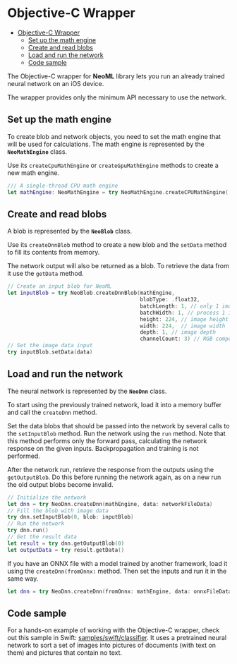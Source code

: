 # Objective-C Wrapper

<!-- TOC -->

- [Objective-C Wrapper](#objective-c-wrapper)
	- [Set up the math engine](#set-up-the-math-engine)
	- [Create and read blobs](#create-and-read-blobs)
	- [Load and run the network](#load-and-run-the-network)
	- [Code sample](#code-sample)

<!-- /TOC -->

The Objective-C wrapper for **NeoML** library lets you run an already trained neural network on an iOS device. 

The wrapper provides only the minimum API necessary to use the network.

## Set up the math engine

To create blob and network objects, you need to set the math engine that will be used for calculations. The math engine is represented by the **`NeoMathEngine`** class.

Use its `createCpuMathEngine` or `createGpuMathEngine` methods to create a new math engine.

```swift
/// A single-thread CPU math engine
let mathEngine: NeoMathEngine = try NeoMathEngine.createCPUMathEngine( 1 )
```

## Create and read blobs

A blob is represented by the **`NeoBlob`** class. 

Use its `createDnnBlob` method to create a new blob and the `setData` method to fill its contents from memory.

The network output will also be returned as a blob. To retrieve the data from it use the `getData` method.

```swift
// Create an input blob for NeoML
let inputBlob = try NeoBlob.createDnnBlob(mathEngine,
                                          blobType: .float32,
                                          batchLength: 1, // only 1 image in the input
                                          batchWidth: 1, // process 1 image at a time
                                          height: 224, // image height
                                          width: 224,  // image width
                                          depth: 1, // image depth
                                          channelCount: 3) // RGB components without alpha
// Set the image data input
try inputBlob.setData(data)
```

## Load and run the network

The neural network is represented by the **`NeoDnn`** class.

To start using the previously trained network, load it into a memory buffer and call the `createDnn` method.

Set the data blobs that should be passed into the network by several calls to the `setInputBlob` method. Run the network using the `run` method. Note that this method performs only the forward pass, calculating the network response on the given inputs. Backpropagation and training is not performed.

After the network run, retrieve the response from the outputs using the `getOutputBlob`. Do this before running the network again, as on a new run the old output blobs become invalid.

```swift
// Initialize the network
let dnn = try NeoDnn.createDnn(mathEngine, data: networkFileData)
// Fill the blob with image data
try dnn.setInputBlob(0, blob: inputBlob)
// Run the network
try dnn.run()
// Get the result data
let result = try dnn.getOutputBlob(0)
let outputData = try result.getData()
```

If you have an ONNX file with a model trained by another framework, load it using the `createDnn(fromOnnx:` method. Then set the inputs and run it in the same way.

```swift
let dnn = try NeoDnn.createDnn(fromOnnx: mathEngine, data: onnxFileData)
```

## Code sample

For a hands-on example of working with the Objective-C wrapper, check out this sample in Swift: [samples/swift/classifier](../../../samples/swift/classifier). It uses a pretrained neural network to sort a set of images into pictures of documents (with text on them) and pictures that contain no text.
